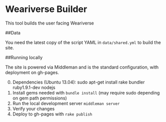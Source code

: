 # Weariverse Builder

This tool builds the user facing Weariverse

##Data

You need the latest copy of the script YAML in `data/shared.yml` to build the site.

##Running locally

The site is powered via Middleman and is the standard configuration, with deployment on gh-pages.

0. Dependencies (Ubuntu 13.04): sudo apt-get install rake bundler ruby1.9.1-dev nodejs
1. Install gems needed with `bundle install` (may require sudo depending on gem path permissions)
2. Run the local development server `middleman server`
3. Verify your changes
4. Deploy to gh-pages with `rake publish`
